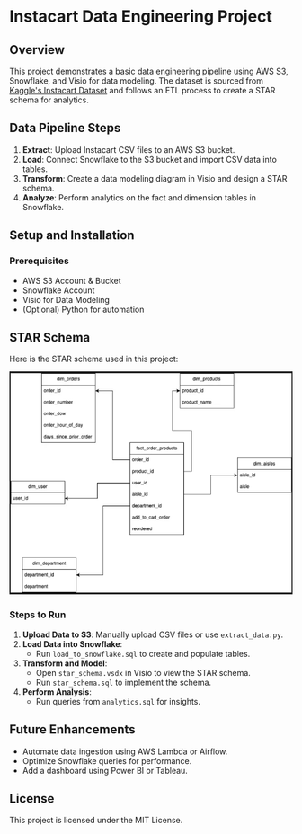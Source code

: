 # Instacart Data Engineering Project

## Overview
This project demonstrates a basic data engineering pipeline using AWS S3, Snowflake, and Visio for data modeling. The dataset is sourced from [Kaggle's Instacart Dataset](https://www.kaggle.com/competitions/instacart-market-basket-analysis/data) and follows an ETL process to create a STAR schema for analytics.

## Data Pipeline Steps
1. **Extract**: Upload Instacart CSV files to an AWS S3 bucket.
2. **Load**: Connect Snowflake to the S3 bucket and import CSV data into tables.
3. **Transform**: Create a data modeling diagram in Visio and design a STAR schema.
4. **Analyze**: Perform analytics on the fact and dimension tables in Snowflake.


## Setup and Installation
### **Prerequisites**
- AWS S3 Account & Bucket
- Snowflake Account
- Visio for Data Modeling
- (Optional) Python for automation

## STAR Schema
Here is the STAR schema used in this project:

![STAR Schema](draw.io/star_schema_data_model.png)

### **Steps to Run**
1. **Upload Data to S3**: Manually upload CSV files or use `extract_data.py`.
2. **Load Data into Snowflake**:
   - Run `load_to_snowflake.sql` to create and populate tables.
3. **Transform and Model**:
   - Open `star_schema.vsdx` in Visio to view the STAR schema.
   - Run `star_schema.sql` to implement the schema.
4. **Perform Analysis**:
   - Run queries from `analytics.sql` for insights.

## Future Enhancements
- Automate data ingestion using AWS Lambda or Airflow.
- Optimize Snowflake queries for performance.
- Add a dashboard using Power BI or Tableau.

## License
This project is licensed under the MIT License.
